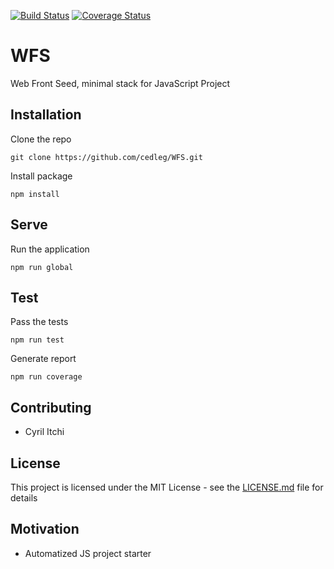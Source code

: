 [![Build Status](https://travis-ci.org/cedleg/WFS.svg?branch=master)](https://travis-ci.org/cedleg/WFS)
[![Coverage Status](https://coveralls.io/repos/github/cedleg/WFS/badge.svg?branch=master)](https://coveralls.io/github/cedleg/WFS?branch=master)
# WFS

Web Front Seed, minimal stack for JavaScript Project

## Installation

Clone the repo
```
git clone https://github.com/cedleg/WFS.git
```
Install package
```
npm install
```
## Serve
Run the application
```
npm run global
```
## Test
Pass the tests
```
npm run test
```
Generate report
```
npm run coverage
```

## Contributing

* Cyril Itchi

## License

This project is licensed under the MIT License - see the [LICENSE.md](LICENSE.md) file for details

## Motivation

* Automatized JS project starter
